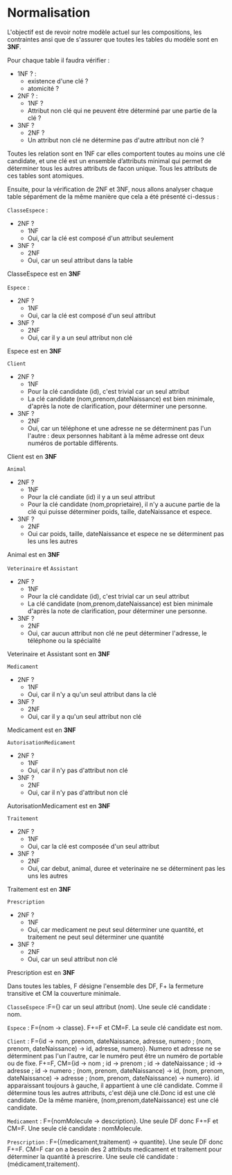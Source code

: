 # Normalisation 

L'objectif est de revoir notre modèle actuel sur les compositions, les contraintes ansi que de s'assurer que toutes les tables du modèle sont en **3NF**.

Pour chaque table il faudra vérifier : 
- 1NF ? : 
    - existence d'une clé ? 
    - atomicité ? 
- 2NF ? : 
    - 1NF ? 
    - Attribut non clé qui ne peuvent être déterminé par une partie de la clé ? 
- 3NF ? 
    - 2NF ? 
    - Un attribut non clé ne détermine pas d'autre attribut non clé ? 

Toutes les relation sont en 1NF car elles comportent toutes au moins une clé candidate, et une clé  est un ensemble d’attributs minimal qui permet de déterminer tous les autres attributs de facon unique. Tous les attributs de ces tables sont atomiques. 

Ensuite, pour la vérification de 2NF et 3NF, nous allons analyser chaque table séparément de la même manière que cela a été présenté ci-dessus :  

`ClasseEspece` : 
- 2NF ? 
    - 1NF 
    - Oui, car la clé est composé d'un attribut seulement 
- 3NF ? 
    - 2NF
    - Oui, car un seul attribut dans la table

ClasseEspece est en **3NF** 

`Espece` : 
- 2NF ? 
    - 1NF 
    - Oui, car la clé est composé d'un seul attribut 
- 3NF ? 
    - 2NF 
    - Oui, car il y a un seul attribut non clé 

Espece est en **3NF** 

`Client`
- 2NF ?
    - 1NF 
    - Pour la clé candidate (id), c'est trivial car un seul attribut 
    - La clé candidate (nom,prenom,dateNaissance) est bien minimale, d'après la note de clarification, pour déterminer une personne. 
- 3NF ? 
    - 2NF 
    - Oui, car un téléphone et une adresse ne se déterminent pas l'un l'autre : deux personnes habitant à la même adresse ont deux numéros de portable différents.

Client est en **3NF** 

`Animal`
- 2NF ? 
    - 1NF 
    - Pour la clé candiate (id) il y a un seul attribut 
    - Pour la clé candidate (nom,proprietaire), il n'y a aucune partie de la clé qui puisse déterminer poids, taille, dateNaissance et espece. 
- 3NF ? 
    - 2NF 
    - Oui car poids, taille, dateNaissance et espece ne se déterminent pas les uns les autres

Animal est en **3NF** 

`Veterinaire` et `Assistant`
- 2NF ? 
    - 1NF 
    - Pour la clé candidate (id), c'est trivial car un seul attribut 
    - La clé candidate (nom,prenom,dateNaissance) est bien minimale d'après la note de clarification, pour déterminer une personne. 
- 3NF ? 
    - 2NF 
    - Oui, car aucun attribut non clé ne peut déterminer l'adresse, le téléphone ou la spécialité

Veterinaire et Assistant  sont en **3NF** 

`Medicament`
- 2NF ? 
    - 1NF 
    - Oui, car il n'y a qu'un seul attribut dans la clé
- 3NF ? 
    - 2NF 
    - Oui, car il y a qu'un seul attribut non clé 

Medicament est en **3NF** 

`AutorisationMedicament`
- 2NF ? 
    - 1NF 
    - Oui, car il n'y pas d'attribut non clé  
- 3NF ? 
    - 2NF 
    - Oui, car il n'y pas d'attribut non clé 

AutorisationMedicament est en **3NF**

`Traitement`
- 2NF ? 
    - 1NF 
    - Oui, car la clé est composée d'un seul attribut 
- 3NF ? 
    - 2NF 
    - Oui, car debut, animal, duree et veterinaire ne se déterminent pas les uns les autres

Traitement est en **3NF** 

`Prescription`
- 2NF ? 
    - 1NF 
    - Oui, car medicament  ne peut seul déterminer une quantité, et traitement ne peut seul déterminer une quantité
- 3NF ? 
    - 2NF 
    - Oui, car un seul attribut non clé 

Prescription est en **3NF** 



Dans toutes les tables, F désigne l'ensemble des DF, F+ la fermeture transitive et CM la couverture minimale.

`ClasseEspece` :F={} car un seul attribut (nom). Une seule clé candidate : nom.

`Espece` : F={nom → classe}. F+=F et CM=F. La seule clé candidate est nom.

`Client` : F={id → nom, prenom, dateNaissance, adresse, numero ; (nom, prenom, dateNaissance) → id, adresse, numero}. Numero et adresse ne se déterminent pas l'un l'autre, car le numéro peut être un numéro de portable ou de fixe.
F+=F, CM={id → nom ; id → prenom ; id → dateNaissance ; id → adresse ; id → numero ; (nom, prenom, dateNaissance) → id, (nom, prenom, dateNaissance) → adresse ; (nom, prenom, dateNaissance) → numero}. 
id apparaissant toujours à gauche, il appartient à une clé candidate. Comme il détermine tous les autres attributs, c'est déjà une clé.Donc id est une clé candidate.
De la même manière, (nom,prenom,dateNaissance) est une clé candidate.

`Medicament` : F={nomMolecule → description}. Une seule DF donc F+=F et CM=F. Une seule clé candidate : nomMolecule.

`Prescription` : F={(medicament,traitement) → quantite}. Une seule DF donc F+=F. CM=F car on a besoin des 2 attributs medicament et traitement pour déterminer la quantité à prescrire. Une seule clé candidate : (médicament,traitement).